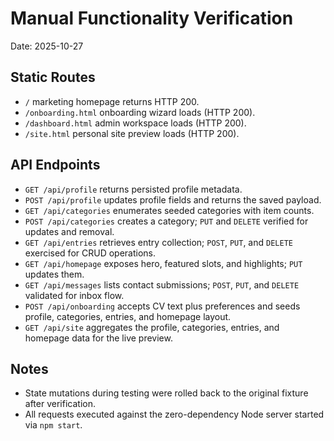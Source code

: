 # Manual Functionality Verification

Date: 2025-10-27

## Static Routes
- `/` marketing homepage returns HTTP 200.
- `/onboarding.html` onboarding wizard loads (HTTP 200).
- `/dashboard.html` admin workspace loads (HTTP 200).
- `/site.html` personal site preview loads (HTTP 200).

## API Endpoints
- `GET /api/profile` returns persisted profile metadata.
- `POST /api/profile` updates profile fields and returns the saved payload.
- `GET /api/categories` enumerates seeded categories with item counts.
- `POST /api/categories` creates a category; `PUT` and `DELETE` verified for updates and removal.
- `GET /api/entries` retrieves entry collection; `POST`, `PUT`, and `DELETE` exercised for CRUD operations.
- `GET /api/homepage` exposes hero, featured slots, and highlights; `PUT` updates them.
- `GET /api/messages` lists contact submissions; `POST`, `PUT`, and `DELETE` validated for inbox flow.
- `POST /api/onboarding` accepts CV text plus preferences and seeds profile, categories, entries, and homepage layout.
- `GET /api/site` aggregates the profile, categories, entries, and homepage data for the live preview.

## Notes
- State mutations during testing were rolled back to the original fixture after verification.
- All requests executed against the zero-dependency Node server started via `npm start`.
